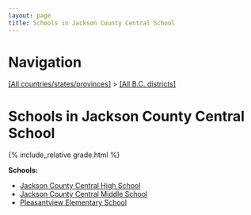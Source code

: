 ```yaml
---
layout: page
title: Schools in Jackson County Central School
---
```

# Navigation

[[All countries/states/provinces]](../..) > [[All B.C. districts]](..)

# Schools in Jackson County Central School

{% include_relative grade.html %}

**Schools:**

- [Jackson County Central High School](Jackson_County_Central_High_School.md)
- [Jackson County Central Middle School](Jackson_County_Central_Middle_School.md)
- [Pleasantview Elementary School](Pleasantview_Elementary_School.md)
